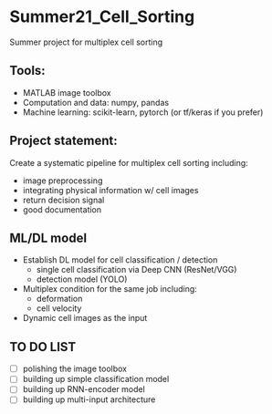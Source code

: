 # Summer21_Cell_Sorting
Summer project for multiplex cell sorting

## Tools:
- MATLAB image toolbox
- Computation and data: numpy, pandas
- Machine learning: scikit-learn, pytorch (or tf/keras if you prefer)

## Project statement:
Create a systematic pipeline for multiplex cell sorting including:
  - image preprocessing
  - integrating physical information w/ cell images
  - return decision signal
  - good documentation

## ML/DL model
- Establish DL model for cell classification / detection
  - single cell classification via Deep CNN (ResNet/VGG)
  - detection model (YOLO)
- Multiplex condition for the same job including:
  - deformation
  - cell velocity
- Dynamic cell images as the input

## TO DO LIST
- [ ] polishing the image toolbox
- [ ] building up simple classification model
- [ ] building up RNN-encoder model
- [ ] building up multi-input architecture
